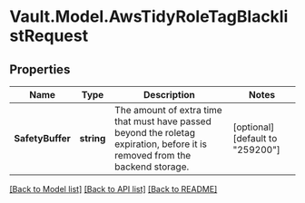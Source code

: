 # Vault.Model.AwsTidyRoleTagBlacklistRequest

## Properties

Name | Type | Description | Notes
------------ | ------------- | ------------- | -------------
**SafetyBuffer** | **string** | The amount of extra time that must have passed beyond the roletag expiration, before it is removed from the backend storage. | [optional] [default to "259200"]

[[Back to Model list]](../README.md#documentation-for-models) [[Back to API list]](../README.md#documentation-for-api-endpoints) [[Back to README]](../README.md)


